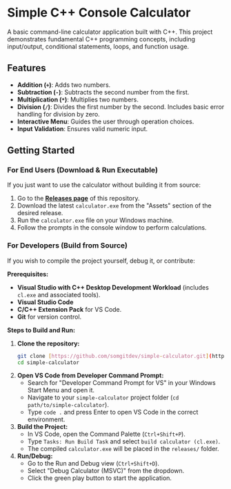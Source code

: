 # Simple C++ Console Calculator

A basic command-line calculator application built with C++. This project demonstrates fundamental C++ programming concepts, including input/output, conditional statements, loops, and function usage.

## Features

-   **Addition (`+`)**: Adds two numbers.
-   **Subtraction (`-`)**: Subtracts the second number from the first.
-   **Multiplication (`*`)**: Multiplies two numbers.
-   **Division (`/`)**: Divides the first number by the second. Includes basic error handling for division by zero.
-   **Interactive Menu**: Guides the user through operation choices.
-   **Input Validation**: Ensures valid numeric input.

## Getting Started

### For End Users (Download & Run Executable)

If you just want to use the calculator without building it from source:

1.  Go to the [**Releases page**](https://github.com/somgitdev/simple-calculator/releases) of this repository.
2.  Download the latest `calculator.exe` from the "Assets" section of the desired release.
3.  Run the `calculator.exe` file on your Windows machine.
4.  Follow the prompts in the console window to perform calculations.

### For Developers (Build from Source)

If you wish to compile the project yourself, debug it, or contribute:

**Prerequisites:**

* **Visual Studio with C++ Desktop Development Workload** (includes `cl.exe` and associated tools).
* **Visual Studio Code**
* **C/C++ Extension Pack** for VS Code.
* **Git** for version control.

**Steps to Build and Run:**

1.  **Clone the repository:**
    ```bash
    git clone [https://github.com/somgitdev/simple-calculator.git](https://github.com/somgitdev/simple-calculator.git)
    cd simple-calculator
    ```
2.  **Open VS Code from Developer Command Prompt:**
    * Search for "Developer Command Prompt for VS" in your Windows Start Menu and open it.
    * Navigate to your `simple-calculator` project folder (`cd path/to/simple-calculator`).
    * Type `code .` and press Enter to open VS Code in the correct environment.
3.  **Build the Project:**
    * In VS Code, open the Command Palette (`Ctrl+Shift+P`).
    * Type `Tasks: Run Build Task` and select `build calculator (cl.exe)`.
    * The compiled `calculator.exe` will be placed in the `releases/` folder.
4.  **Run/Debug:**
    * Go to the Run and Debug view (`Ctrl+Shift+D`).
    * Select "Debug Calculator (MSVC)" from the dropdown.
    * Click the green play button to start the application.






